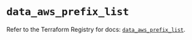 # `data_aws_prefix_list`

Refer to the Terraform Registry for docs: [`data_aws_prefix_list`](https://registry.terraform.io/providers/hashicorp/aws/6.14.0/docs/data-sources/prefix_list).
